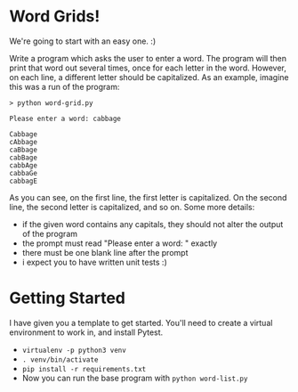 # Word Grids!

We're going to start with an easy one. :)

Write a program which asks the user to enter a word. The program will then print that word out several times, once for each letter in the word. However, on each line, a different letter should be capitalized. As an example, imagine this was a run of the program:

```
> python word-grid.py

Please enter a word: cabbage

Cabbage
cAbbage
caBbage
cabBage
cabbAge
cabbaGe
cabbagE
```
As you can see, on the first line, the first letter is capitalized. On the second line, the second letter is capitalized, and so on. Some more details:
* if the given word contains any capitals, they should not alter the output of the program
* the prompt must read "Please enter a word: " exactly
* there must be one blank line after the prompt
* i expect you to have written unit tests :)

# Getting Started

I have given you a template to get started. You'll need to create a virtual environment to work in, and install Pytest.
* `virtualenv -p python3 venv`
* `. venv/bin/activate`
* `pip install -r requirements.txt`
* Now you can run the base program with `python word-list.py`
